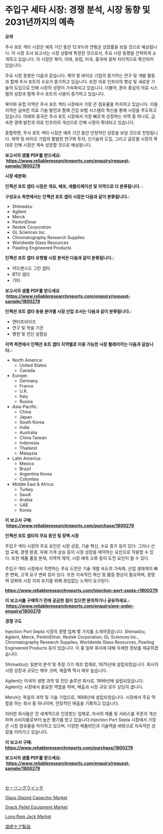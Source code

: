 <p><h1>주입구 세타 시장: 경쟁 분석, 시장 동향 및 2031년까지의 예측</h1></p><p><strong>요약</strong></p>
<p><p>주사 포트 섹타 시장은 예측 기간 동안 12.6%의 연평균 성장률을 보일 것으로 예상됩니다. 이 시장 조사 보고서는 시장 상황에 특정한 것으로서, 주요 시장 동향을 간략하게 소개하고 있습니다. 이 시장은 북미, 아태, 유럽, 미국, 중국에 걸쳐 지리적으로 확산되어 있습니다.</p><p>주요 시장 동향은 다음과 같습니다. 제약 및 바이오 기업의 증가하는 연구 및 개발 활동과 함께 주사 포트의 수요가 증가하고 있습니다. 또한 의료 인프라의 향상 및 새로운 기술의 도입으로 인해 시장의 성장이 가속화되고 있습니다. 더불어, 환자 중심의 의료 시스템의 성장과 함께 주사 포트의 사용이 증가하고 있습니다.</p><p>북미와 유럽 지역은 주사 포트 섹타 시장에서 가장 큰 점유율을 차지하고 있습니다. 이들 지역은 급속한 의료 기술 발전과 함께 건강 보험 시스템의 혁신을 통해 시장을 주도하고 있습니다. 아태와 중국은 주사 포트 시장에서 가장 빠르게 성장하는 지역 중 하나로, 급속한 경제 발전과 의료 인프라의 개선으로 인해 시장이 확대되고 있습니다.</p><p>종합하면, 주사 포트 섹타 시장은 예측 기간 동안 안정적인 성장을 보일 것으로 전망됩니다. 제약 및 바이오 기업의 활발한 연구와 투자, 신기술의 도입, 그리고 글로벌 시장의 확대로 인해 시장은 계속 성장할 것으로 예상됩니다.</p></p>
<p><strong>보고서의 샘플 PDF를 받으세요: &nbsp;<a href="https://www.reliableresearchreports.com/enquiry/request-sample/1800279">https://www.reliableresearchreports.com/enquiry/request-sample/1800279</a></strong></p>
<p><strong>시장 세분화:</strong></p>
<p><strong> 인젝션 포트 셉타 시장은 개요, 배포, 애플리케이션 및 지역으로 더 분류됩니다. :</strong></p>
<p><strong>구성요소 측면에서는 인젝션 포트 셉타 시장은 다음과 같이 분류됩니다.:</strong></p>
<p><ul><li>Shimadzu</li><li>Agilent</li><li>Merck</li><li>PerkinElmer</li><li>Restek Corporation</li><li>GL Sciences Inc.</li><li>Chromatography Research Supplies</li><li>Worldwide Glass Resources</li><li>Pawling Engineered Products</li></ul></p>
<p><strong> 인젝션 포트 셉타 유형별 시장 분석은 다음과 같이 분류됩니다.:</strong></p>
<p><ul><li>어드밴스드 그린 셉타</li><li>BTO 셉타</li><li>기타</li></ul></p>
<p><strong>보고서의 샘플 PDF를 받으세요 :<a href="https://www.reliableresearchreports.com/enquiry/request-sample/1800279">https://www.reliableresearchreports.com/enquiry/request-sample/1800279</a></strong></p>
<p><strong> 인젝션 포트 셉타 응용 분야별 시장 산업 조사는 다음과 같이 분류됩니다.:</strong></p>
<p><ul><li>엔터프라이즈</li><li>연구 및 학술 기관</li><li>병원 및 진단 실험실</li></ul></p>
<p><strong>지역 측면에서 인젝션 포트 셉타 지역별로 이용 가능한 시장 플레이어는 다음과 같습니다.:</strong></p>
<p><ul>
    <li>
        North America:
        <ul>
            <li>United States</li>
            <li>Canada</li>
        </ul>
    </li>
    <li>
        Europe:
        <ul>
            <li>Germany</li>
            <li>France</li>
            <li>U.K.</li>
            <li>Italy</li>
            <li>Russia</li>
        </ul>
    </li>
    <li>
        Asia-Pacific:
        <ul>
            <li>China</li>
            <li>Japan</li>
            <li>South Korea</li>
            <li>India</li>
            <li>Australia</li>
            <li>China Taiwan</li>
            <li>Indonesia</li>
            <li>Thailand</li>
            <li>Malaysia</li>
        </ul>
    </li>
    <li>
        Latin America:
        <ul>
            <li>Mexico</li>
            <li>Brazil</li>
            <li>Argentina Korea</li>
            <li>Colombia</li>
        </ul>
    </li>
    <li>
        Middle East & Africa:
        <ul>
            <li>Turkey</li>
            <li>Saudi</li>
            <li>Arabia</li>
            <li>UAE</li>
            <li>Korea</li>
        </ul>
    </li>
    </ul></p>
<p><strong>이 보고서 구매: &nbsp;<a href="https://www.reliableresearchreports.com/purchase/1800279">https://www.reliableresearchreports.com/purchase/1800279</a></strong></p>
<p><strong>인젝션 포트 셉타의 주요 동인 및 장벽 시장</strong></p>
<p><p>주입구 섹타 시장의 주요 요인은 시장 성장, 기술 혁신, 수요 증가 등이 있다. 그러나 산업 규제, 경쟁 환경, 자재 가격 상승 등이 시장 성장을 제약하는 요인으로 작용할 수 있다. 또한 제품 품질 문제, 지역적 제약, 시장 예측 오류 등이 도전 요인이 될 수 있다. </p><p>주입구 섹타 시장에서 직면하는 주요 도전은 기술 개발 속도의 가속화, 산업 생태계의 빠른 변화, 고객 요구 변화 등이 있다. 또한 지속적인 혁신 및 품질 향상이 필요하며, 경쟁력 강화와 시장 지위 유지를 위해 끊임없는 노력이 요구된다.</p></p>
<p><strong><a href="https://www.reliableresearchreports.com/injection-port-septa-r1800279">https://www.reliableresearchreports.com/injection-port-septa-r1800279</a></strong></p>
<p><strong>이 보고서를 구매하기 전에 궁금한 점이 있으면 문의하거나 공유하세요.: &nbsp;<a href="https://www.reliableresearchreports.com/enquiry/pre-order-enquiry/1800279">https://www.reliableresearchreports.com/enquiry/pre-order-enquiry/1800279</a></strong></p>
<p><strong>경쟁 구도</strong></p>
<p><p>Injection Port Septa 시장의 경쟁 업체 몇 가지를 소개하겠습니다. Shimadzu, Agilent, Merck, PerkinElmer, Restek Corporation, GL Sciences Inc., Chromatography Research Supplies, Worldwide Glass Resources, Pawling Engineered Products 등이 있습니다. 이 중 일부 회사에 대해 자세한 정보를 제공하겠습니다.</p><p>Shimadzu는 일본의 분석 및 측정 기기 제조 업체로, 1875년에 설립되었습니다. 회사의 시장 성장과 규모는 매우 크며, 매출액 역시 매우 높습니다.</p><p>Agilent는 미국의 생명 과학 및 진단 솔루션 회사로, 1999년에 설립되었습니다. Agilent는 시장에서 중요한 역할을 하며, 매출과 시장 규모 모두 상당히 큽니다.</p><p>Merck는 독일의 과학 및 기술 기업으로, 1668년에 설립되었습니다. 시장에서 주요 역할을 하는 회사 중 하나이며, 안정적인 매출을 기록하고 있습니다.</p><p>이러한 회사들은 전 세계적으로 인정받는 업체로, 자사의 제품 및 서비스를 꾸준히 개선하며 소비자들로부터 높은 평가를 받고 있습니다.Injection Port Septa 시장에서 가장 큰 시장 점유율을 차지하고 있으며, 다양한 제품라인과 기술력을 바탕으로 지속적인 성장을 이어가고 있습니다.</p></p>
<p><strong>이 보고서 구매: &nbsp; <a href="https://www.reliableresearchreports.com/purchase/1800279">https://www.reliableresearchreports.com/purchase/1800279</a></strong></p>
<p><strong>보고서의 샘플 PDF를 받으세요: &nbsp;<a href="https://www.reliableresearchreports.com/enquiry/request-sample/1800279">https://www.reliableresearchreports.com/enquiry/request-sample/1800279</a></strong><strong></strong></p>
<p>&nbsp;</p>
<p><p><a href="https://github.com/zjkmgcs938405/Market-Research-Report-List-1/blob/main/186807528256.md">セーリングウインチ</a></p><p><a href="https://cute-banjo-8ca.notion.site/Glass-Glazed-Capacitor-Market-Size-CAGR-Trends-2024-2030-395f7b4bc42f4a03915a2821ddbd587f">Glass Glazed Capacitor Market</a></p><p><a href="https://view.publitas.com/reportprime-1/snack-pellet-equipment-market-size-cagr-trends-2024-2030/">Snack Pellet Equipment Market</a></p><p><a href="https://github.com/vimar16th/Market-Research-Report-List-4/blob/main/long-ram-jack-market.md">Long Ram Jack Market</a></p><p><a href="https://github.com/schmahlson/Market-Research-Report-List-1/blob/main/237254628259.md">湿疹ケア製品</a></p></p>